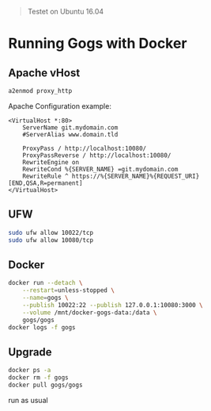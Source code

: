 > Testet on Ubuntu 16.04

# Running Gogs with Docker

## Apache vHost


```bash
a2enmod proxy_http
```

Apache Configuration example:

```
<VirtualHost *:80>
    ServerName git.mydomain.com
    #ServerAlias www.domain.tld
 
    ProxyPass / http://localhost:10080/
    ProxyPassReverse / http://localhost:10080/
    RewriteEngine on
    RewriteCond %{SERVER_NAME} =git.mydomain.com
    RewriteRule ^ https://%{SERVER_NAME}%{REQUEST_URI} [END,QSA,R=permanent]
</VirtualHost>
```

## UFW

```bash
sudo ufw allow 10022/tcp
sudo ufw allow 10080/tcp
```

## Docker

```bash
docker run --detach \
    --restart=unless-stopped \
    --name=gogs \
    --publish 10022:22 --publish 127.0.0.1:10080:3000 \
    --volume /mnt/docker-gogs-data:/data \
    gogs/gogs
docker logs -f gogs
```

## Upgrade

```bash
docker ps -a
docker rm -f gogs
docker pull gogs/gogs
```

run as usual
